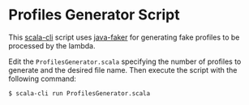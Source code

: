 # Profiles Generator Script

This [scala-cli](https://scala-cli.virtuslab.org/) script uses [java-faker](https://github.com/DiUS/java-faker) for generating fake profiles to be processed by the lambda.

Edit the `ProfilesGenerator.scala` specifying the number of profiles to generate and the desired file name. Then execute the script with the following command:

```
$ scala-cli run ProfilesGenerator.scala
```
